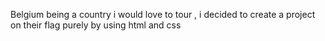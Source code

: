 Belgium being a country i would love to tour , i decided to create a project on their flag purely by using html and css
